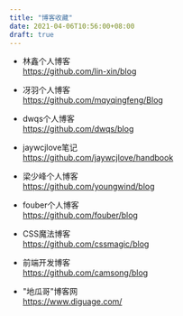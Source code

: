 ```yaml
---
title: "博客收藏"
date: 2021-04-06T10:56:00+08:00
draft: true
---
```


- 林鑫个人博客   
https://github.com/lin-xin/blog

- 冴羽个人博客  
https://github.com/mqyqingfeng/Blog

- dwqs个人博客  
https://github.com/dwqs/blog

- jaywcjlove笔记  
https://github.com/jaywcjlove/handbook

- 梁少峰个人博客  
https://github.com/youngwind/blog

- fouber个人博客  
https://github.com/fouber/blog

- CSS魔法博客  
https://github.com/cssmagic/blog

- 前端开发博客  
https://github.com/camsong/blog

- "地瓜哥"博客网  
https://www.diguage.com/



